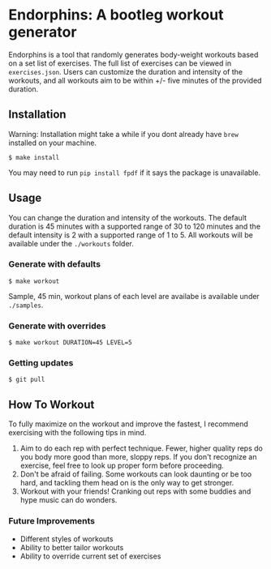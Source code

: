 # Endorphins: A bootleg workout generator

Endorphins is a tool that randomly generates body-weight workouts based on a set list of exercises. The full list of exercises can be viewed in `exercises.json`. Users can customize the duration and intensity of the workouts, and all workouts aim to be within +/- five minutes of the provided duration.

## Installation

Warning: Installation might take a while if you dont already have `brew` installed on your machine.
```
$ make install
```

You may need to run `pip install fpdf` if it says the package is unavailable.

## Usage

You can change the duration and intensity of the workouts. The default duration is 45 minutes with a supported range of 30 to 120 minutes and the default intensity is 2 with a supported range of 1 to 5. All workouts will be available under the `./workouts` folder.

### Generate with defaults
```
$ make workout
```

Sample, 45 min, workout plans of each level are availabe is available under `./samples`.

### Generate with overrides
```
$ make workout DURATION=45 LEVEL=5
```

### Getting updates
```
$ git pull
```

## How To Workout

To fully maximize on the workout and improve the fastest, I recommend exercising with the following tips in mind.

1. Aim to do each rep with perfect technique. Fewer, higher quality reps do you body more good than more, sloppy reps. If you don't recognize an exercise, feel free to look up proper form before proceeding.
2. Don't be afraid of failing. Some workouts can look daunting or be too hard, and tackling them head on is the only way to get stronger.
3. Workout with your friends! Cranking out reps with some buddies and hype music can do wonders.

### Future Improvements

* Different styles of workouts
* Ability to better tailor workouts
* Ability to override current set of exercises
